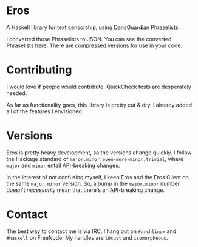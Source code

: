 # Eros

A Haskell library for text censorship, using
[DansGuardian Phraselists](http://contentfilter.futuragts.com/phraselists/).

I converted those Phraselists to JSON. You can see the converted Phraselists
[here](https://github.com/pharpend/eros/tree/master/res/phraselists-pretty). There
are
[compressed versions](https://github.com/pharpend/eros/tree/master/res/phraselists-ugly)
for use in your code.

# Contributing

I would love if people would contribute. QuickCheck tests are desperately
needed.

As far as functionality goes, this library is pretty cut & dry. I already added
all of the features I envisioned.

# Versions

Eros is pretty heavy development, so the versions change quickly. I follow the
Hackage standard of `major.minor.even-more-minor.trivial`, where `major` and
`minor` entail API-breaking changes.

In the interest of not confusing myself, I keep Eros and the Eros Client on the
same `major.minor` version. So, a bump in the `major.minor` number doesn't
*necessarily* mean that there's an API-breaking change.

# Contact

The best way to contact me is via IRC. I hang out on `#archlinux` and `#haskell`
on FreeNode. My handles are `l0cust` and `isomorpheous`.
